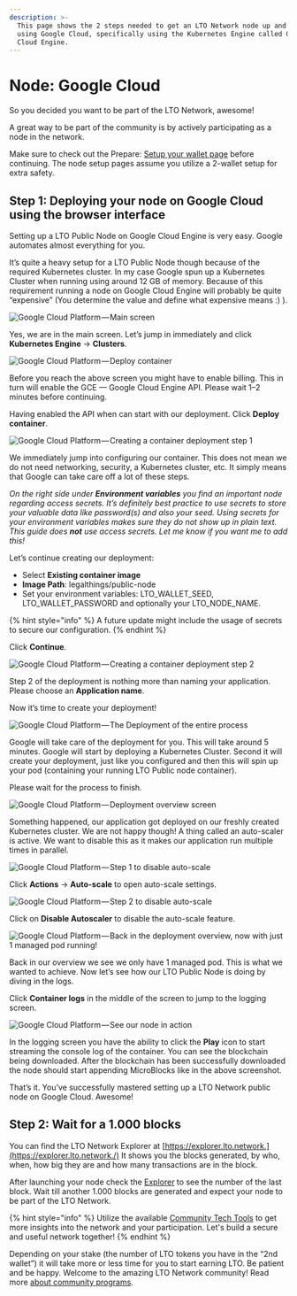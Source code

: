 ```yaml
---
description: >-
  This page shows the 2 steps needed to get an LTO Network node up and running
  using Google Cloud, specifically using the Kubernetes Engine called Google
  Cloud Engine.
---
```


# Node: Google Cloud

So you decided you want to be part of the LTO Network, awesome!

A great way to be part of the community is by actively participating as a node in the network.

Make sure to check out the Prepare: [Setup your wallet page](../../tutorials/mining/prepare-setup-your-wallet.md) before continuing. The node setup pages assume you utilize a 2-wallet setup for extra safety.

## Step 1: **Deploying your node on Google Cloud using the browser interface**

Setting up a LTO Public Node on Google Cloud Engine is very easy. Google automates almost everything for you.

It’s quite a heavy setup for a LTO Public Node though because of the required Kubernetes cluster. In my case Google spun up a Kubernetes Cluster when running using around 12 GB of memory. Because of this requirement running a node on Google Cloud Engine will probably be quite “expensive” \(You determine the value and define what expensive means :\) \).

![Google Cloud Platform&#x200A;&#x2014;&#x200A;Main screen](https://cdn-images-1.medium.com/max/2400/1*IPq70LODxJghc2363rw5fg.png)

Yes, we are in the main screen. Let’s jump in immediately and click **Kubernetes Engine** -&gt; **Clusters**.

![Google Cloud Platform&#x200A;&#x2014;&#x200A;Deploy container](https://cdn-images-1.medium.com/max/2400/1*LDcn9MxG-5P7CzmR03B7_Q.png)

Before you reach the above screen you might have to enable billing. This in turn will enable the GCE — Google Cloud Engine API. Please wait 1–2 minutes before continuing.

Having enabled the API when can start with our deployment. Click **Deploy container**.

![Google Cloud Platform&#x200A;&#x2014;&#x200A;Creating a container deployment step 1](https://cdn-images-1.medium.com/max/2400/1*pbScQ3JmVVsOFgITi55ROg.png)

We immediately jump into configuring our container. This does not mean we do not need networking, security, a Kubernetes cluster, etc. It simply means that Google can take care off a lot of these steps.

_On the right side under **Environment variables** you find an important node regarding access secrets. It’s definitely best practice to use secrets to store your valuable data like password\(s\) and also your seed. Using secrets for your environment variables makes sure they do not show up in plain text. This guide does **not** use access secrets. Let me know if you want me to add this!_

Let’s continue creating our deployment:

* Select **Existing container image**
* **Image Path**: legalthings/public-node
* Set your environment variables: LTO\_WALLET\_SEED, LTO\_WALLET\_PASSWORD and optionally your LTO\_NODE\_NAME.

{% hint style="info" %}
A future update might include the usage of secrets to secure our configuration.
{% endhint %}

Click **Continue**.

![Google Cloud Platform&#x200A;&#x2014;&#x200A;Creating a container deployment step 2](https://cdn-images-1.medium.com/max/2400/1*_zSVFLK1osU80RYdInQHPQ.png)

Step 2 of the deployment is nothing more than naming your application. Please choose an **Application name**.

Now it’s time to create your deployment!

![Google Cloud Platform&#x200A;&#x2014;&#x200A;The Deployment of the entire process](https://cdn-images-1.medium.com/max/2400/1*pp0FPmyI0YOw76nfTAR5Lg.png)

Google will take care of the deployment for you. This will take around 5 minutes. Google will start by deploying a Kubernetes Cluster. Second it will create your deployment, just like you configured and then this will spin up your pod \(containing your running LTO Public node container\).

Please wait for the process to finish.

![Google Cloud Platform&#x200A;&#x2014;&#x200A;Deployment overview screen](https://cdn-images-1.medium.com/max/2400/1*0MhVJeAz7DHpIrcv-R31pA.png)

Something happened, our application got deployed on our freshly created Kubernetes cluster. We are not happy though! A thing called an auto-scaler is active. We want to disable this as it makes our application run multiple times in parallel.

![Google Cloud Platform&#x200A;&#x2014;&#x200A;Step 1 to disable auto-scale](https://cdn-images-1.medium.com/max/2400/1*6YgVeMiDUfNR7GYHtnZCeA.png)

Click **Actions** → **Auto-scale** to open auto-scale settings.

![Google Cloud Platform&#x200A;&#x2014;&#x200A;Step 2 to disable auto-scale](https://cdn-images-1.medium.com/max/2400/1*KuW5dgFZ6W_wGUyAl-sqBw.png)

Click on **Disable Autoscaler** to disable the auto-scale feature.

![Google Cloud Platform&#x200A;&#x2014;&#x200A;Back in the deployment overview, now with just 1 managed pod running!](https://cdn-images-1.medium.com/max/2400/1*ofQck-GDLmkfkudZ0Ztbkw.png)

Back in our overview we see we only have 1 managed pod. This is what we wanted to achieve. Now let’s see how our LTO Public Node is doing by diving in the logs.

Click **Container logs** in the middle of the screen to jump to the logging screen.

![Google Cloud Platform&#x200A;&#x2014;&#x200A;See our node in action](https://cdn-images-1.medium.com/max/2400/1*uUz8CJJCM3AZeyvnrQJk8Q.png)

In the logging screen you have the ability to click the **Play** icon to start streaming the console log of the container. You can see the blockchain being downloaded. After the blockchain has been successfully downloaded the node should start appending MicroBlocks like in the above screenshot.

That’s it. You’ve successfully mastered setting up a LTO Network public node on Google Cloud. Awesome!

## **Step 2: Wait for a 1.000 blocks**

You can find the LTO Network Explorer at [https://explorer.lto.network.](https://explorer.lto.network./) It shows you the blocks generated, by who, when, how big they are and how many transactions are in the block.

After launching your node check the [Explorer](https://explorer.lto.network) to see the number of the last block. Wait till another 1.000 blocks are generated and expect your node to be part of the LTO Network.

{% hint style="info" %}
Utilize the available [Community Tech Tools](https://blog.lto.network/distributed-workforce-community-dao-level-up/#tech-lab) to get more insights into the network and your participation. Let's build a secure and useful network together!
{% endhint %}

Depending on your stake \(the number of LTO tokens you have in the “2nd wallet”\) it will take more or less time for you to start earning LTO. Be patient and be happy. Welcome to the amazing LTO Network community! Read more [about community programs](https://blog.lto.network/distributed-workforce-community-dao-level-up/).

